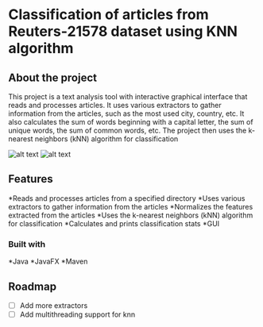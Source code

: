 # Classification of articles from Reuters-21578 dataset using KNN algorithm

## About the project
This project is a text analysis tool with interactive graphical interface that reads and processes articles. It uses various extractors to gather information from the articles, such as the most used city, country, etc. It also calculates the sum of words beginning with a capital letter, the sum of unique words, the sum of common words, etc. The project then uses the k-nearest neighbors (kNN) algorithm for classification 

![alt text](https://github.com/kwieciak/text-classification-app/tree/main/project1/src/main/resources/org/example/project1/img/gui1.jpg?raw=true)
![alt text](https://github.com/kwieciak/text-classification-app/tree/main/project1/src/main/resources/org/example/project1/img/gui2.jpg?raw=true)

## Features
*Reads and processes articles from a specified directory
*Uses various extractors to gather information from the articles
*Normalizes the features extracted from the articles
*Uses the k-nearest neighbors (kNN) algorithm for classification
*Calculates and prints classification stats
*GUI

### Built with
*Java
*JavaFX
*Maven

## Roadmap
- [ ] Add more extractors
- [ ] Add multithreading support for knn
